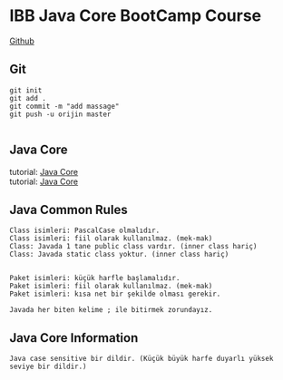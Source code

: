 # IBB Java Core BootCamp Course
[Github](https://github.com/onurdoker/Java.git )

## Git
```shell
git init
git add .
git commit -m "add massage"
git push -u orijin master


```

## Java Core
tutorial: [Java Core](https://www.javatpoint.com/java-tutorial)<br>
tutorial: [Java Core](https://www.w3schools.com/java/default.asp)

## Java Common Rules
```shell
Class isimleri: PascalCase olmalıdır.
Class isimleri: fiil olarak kullanılmaz. (mek-mak)
Class: Javada 1 tane public class vardır. (inner class hariç)
Class: Javada static class yoktur. (inner class hariç)


Paket isimleri: küçük harfle başlamalıdır.
Paket isimleri: fiil olarak kullanılmaz. (mek-mak)
Paket isimleri: kısa net bir şekilde olması gerekir.
```

```shell
Javada her biten kelime ; ile bitirmek zorundayız.
```

## Java Core Information
```shell
Java case sensitive bir dildir. (Küçük büyük harfe duyarlı yüksek seviye bir dildir.)
```

```shell
```

```shell
```

```shell
```

```shell
```

```shell
```
